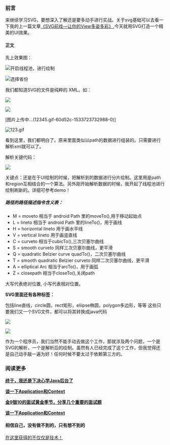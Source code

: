 ### 前言
来继续学习SVG，要想深入了解还是要多动手进行实战。关于svg基础可以去看一下我的上一篇文章[《SVG前戏—让你的View多姿多彩》](https://mp.weixin.qq.com/s/reLa6yZST7uiP_nRScHWEg),今天就用SVG打造一个精美的UI效果。


#### 正文

先上效果图：

![开启线程池，进行绘制](https://upload-images.jianshu.io/upload_images/4614633-09d1d5b9dfe68d1c.gif?imageMogr2/auto-orient/strip)


![ 选择省份](https://upload-images.jianshu.io/upload_images/4614633-c46bcadadcdc80ac.gif?imageMogr2/auto-orient/strip)


我们都知道SVG的文件是纯粹的 XML。如：

![](https://upload-images.jianshu.io/upload_images/4614633-0df8f53d192baf76.png?imageMogr2/auto-orient/strip%7CimageView2/2/w/1240)

 ![ ](https://upload-images.jianshu.io/upload_images/4614633-a2cf8c3aa17442e1.png?imageMogr2/auto-orient/strip%7CimageView2/2/w/1240)


[图片上传中...(12345.gif-60d52c-1533723732988-0)]

![123.gif](https://upload-images.jianshu.io/upload_images/4614633-4cf8cfd751327f42.gif?imageMogr2/auto-orient/strip)


看到这里，我们都明白了。原来里面类似以path的数据进行组装的。只需要进行解析xml就可以了。

解析关键代码：

![ ](https://upload-images.jianshu.io/upload_images/4614633-f7ce7ff534e2f032.png?imageMogr2/auto-orient/strip%7CimageView2/2/w/1240)

关键点：还是在于UI绘制的时候，把解析到的数据进行分片绘制。这里用是path和region互相结合的一个算法。另外刚开始解析数据的时候，我开起了线程池进行绘制刷新的。详细可参考demo！


##### <path/>路径的路径描述指令含义表：

* M = moveto 相当于 android Path 里的moveTo(),用于移动起始点 
* L = lineto 相当于 android Path 里的lineTo()，用于画线 
* H = horizontal lineto 用于画水平线 
* V = vertical lineto 用于画竖直线 
* C = curveto 相当于cubicTo(),三次贝塞尔曲线 
* S = smooth curveto 同样三次贝塞尔曲线，更平滑 
* Q = quadratic Belzier curve quadTo()，二次贝塞尔曲线 
* T = smooth quadratic Belzier curveto 同样二次贝塞尔曲线，更平滑 
* A = elliptical Arc 相当于arcTo()，用于画弧 
* Z = closepath 相当于closeTo(),关闭path

大写代表绝对位置, 小写代表相对位置。

**SVG里面还有各种标签：**

包括line直线，circle圆，rect矩形，eliipse椭圆，polygon多边形，等等
这些只要我们又一个SVG文件，都可以将其转换成java代码


![ ](https://upload-images.jianshu.io/upload_images/4614633-c8438b00c6195358.png?imageMogr2/auto-orient/strip%7CimageView2/2/w/1240)

![ ](https://upload-images.jianshu.io/upload_images/4614633-868a9cc496eccb21.png?imageMogr2/auto-orient/strip%7CimageView2/2/w/1240)

作为一个程序员，我们当然不能手动去做这个工作，那就涉及两个问题，一个是SVG的解析，一个是解析后的绘制。虽然有人已经完成了这个工作，但我觉得还是自己动手敲一遍为好！任何时候不要太过于依赖第三方的。

### 阅读更多

[**终于，我还是下决心学Java后台了**](http://mp.weixin.qq.com/s?__biz=MzI3OTU0MzI4MQ==&mid=2247486120&idx=1&sn=db5f94ad8554bd2739d962b7724033f3&chksm=eb476636dc30ef2072bacb21fa532eae3c9ab9315fac62becfd052ad990857f7d400e6584e72&scene=21#wechat_redirect)

[**谈一下Application和Context**](http://mp.weixin.qq.com/s?__biz=MzI3OTU0MzI4MQ==&mid=2247486109&idx=1&sn=44d9866f49f3bda71fd0c73365d1dd10&chksm=eb476603dc30ef153a548cda70a60f797e1bcc106e1e8baae2f5c55644303ed8f24a3a2fb974&scene=21#wechat_redirect)

[**金9银10的面试黄金季节，分享几个重要的面试题**](http://mp.weixin.qq.com/s?__biz=MzI3OTU0MzI4MQ==&mid=2247486108&idx=1&sn=b9c1a6fabd0a239b5f04db47d4d05c12&chksm=eb476602dc30ef14004f6aaae370b6c0a9092104b4e87fec80e09441e2062974429d88c05f1c&scene=21#wechat_redirect)

[**谈一下Application和Context**](http://mp.weixin.qq.com/s?__biz=MzI3OTU0MzI4MQ==&mid=2247486109&idx=1&sn=44d9866f49f3bda71fd0c73365d1dd10&chksm=eb476603dc30ef153a548cda70a60f797e1bcc106e1e8baae2f5c55644303ed8f24a3a2fb974&scene=21#wechat_redirect)

#### 相信自己，没有做不到的，只有想不到的

[在这里获得的不仅仅是技术！](http://mp.weixin.qq.com/s?__biz=MzI3OTU0MzI4MQ==&mid=2247485647&idx=1&sn=e4f8d8e6412b337f565365fe819b37f5&chksm=eb476451dc30ed474976c93beccf2b4b5103b1b68f00e986b38354fdcaa9964b97e805329461&scene=21#wechat_redirect)

 
